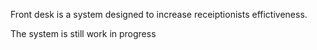 Front desk is a system designed to increase receiptionists effictiveness.

The system is still work in progress
